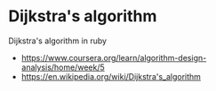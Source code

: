 # Dijkstra's algorithm
Dijkstra's algorithm in ruby

* https://www.coursera.org/learn/algorithm-design-analysis/home/week/5
* https://en.wikipedia.org/wiki/Dijkstra's_algorithm
